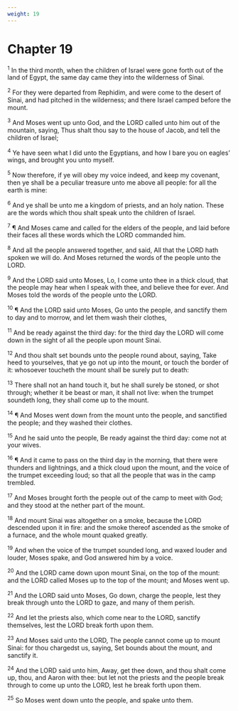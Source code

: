 ```yaml
---
weight: 19
---
```


# Chapter 19

<sup>1</sup> In the third month, when the children of Israel were gone forth out of the land of Egypt, the same day came they into the wilderness of Sinai. 

<sup>2</sup> For they were departed from Rephidim, and were come to the desert of Sinai, and had pitched in the wilderness; and there Israel camped before the mount. 

<sup>3</sup> And Moses went up unto God, and the LORD called unto him out of the mountain, saying, Thus shalt thou say to the house of Jacob, and tell the children of Israel; 

<sup>4</sup> Ye have seen what I did unto the Egyptians, and how I bare you on eagles’ wings, and brought you unto myself. 

<sup>5</sup> Now therefore, if ye will obey my voice indeed, and keep my covenant, then ye shall be a peculiar treasure unto me above all people: for all the earth is mine: 

<sup>6</sup> And ye shall be unto me a kingdom of priests, and an holy nation. These are the words which thou shalt speak unto the children of Israel. 

<sup>7</sup> ¶ And Moses came and called for the elders of the people, and laid before their faces all these words which the LORD commanded him. 

<sup>8</sup> And all the people answered together, and said, All that the LORD hath spoken we will do. And Moses returned the words of the people unto the LORD. 

<sup>9</sup> And the LORD said unto Moses, Lo, I come unto thee in a thick cloud, that the people may hear when I speak with thee, and believe thee for ever. And Moses told the words of the people unto the LORD. 

<sup>10</sup> ¶ And the LORD said unto Moses, Go unto the people, and sanctify them to day and to morrow, and let them wash their clothes, 

<sup>11</sup> And be ready against the third day: for the third day the LORD will come down in the sight of all the people upon mount Sinai. 

<sup>12</sup> And thou shalt set bounds unto the people round about, saying, Take heed to yourselves, that ye go not up into the mount, or touch the border of it: whosoever toucheth the mount shall be surely put to death: 

<sup>13</sup> There shall not an hand touch it, but he shall surely be stoned, or shot through; whether it be beast or man, it shall not live: when the trumpet soundeth long, they shall come up to the mount. 

<sup>14</sup> ¶ And Moses went down from the mount unto the people, and sanctified the people; and they washed their clothes. 

<sup>15</sup> And he said unto the people, Be ready against the third day: come not at your wives. 

<sup>16</sup> ¶ And it came to pass on the third day in the morning, that there were thunders and lightnings, and a thick cloud upon the mount, and the voice of the trumpet exceeding loud; so that all the people that was in the camp trembled. 

<sup>17</sup> And Moses brought forth the people out of the camp to meet with God; and they stood at the nether part of the mount. 

<sup>18</sup> And mount Sinai was altogether on a smoke, because the LORD descended upon it in fire: and the smoke thereof ascended as the smoke of a furnace, and the whole mount quaked greatly. 

<sup>19</sup> And when the voice of the trumpet sounded long, and waxed louder and louder, Moses spake, and God answered him by a voice. 

<sup>20</sup> And the LORD came down upon mount Sinai, on the top of the mount: and the LORD called Moses up to the top of the mount; and Moses went up. 

<sup>21</sup> And the LORD said unto Moses, Go down, charge the people, lest they break through unto the LORD to gaze, and many of them perish. 

<sup>22</sup> And let the priests also, which come near to the LORD, sanctify themselves, lest the LORD break forth upon them. 

<sup>23</sup> And Moses said unto the LORD, The people cannot come up to mount Sinai: for thou chargedst us, saying, Set bounds about the mount, and sanctify it. 

<sup>24</sup> And the LORD said unto him, Away, get thee down, and thou shalt come up, thou, and Aaron with thee: but let not the priests and the people break through to come up unto the LORD, lest he break forth upon them. 

<sup>25</sup> So Moses went down unto the people, and spake unto them. 


